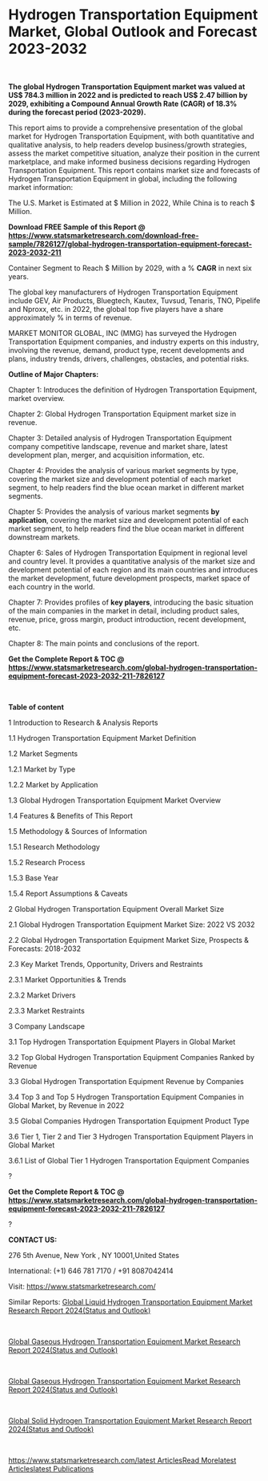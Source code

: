 <h1>Hydrogen Transportation Equipment Market, Global Outlook and Forecast 2023-2032</h1><br/><p><strong>The global Hydrogen Transportation Equipment market was valued at US$ 784.3 million in 2022 and is predicted to reach US$ 2.47 billion by 2029, exhibiting a Compound Annual Growth Rate (<strong>CAGR</strong>) of 18.3% during the forecast period (2023-2029).</strong></p>
 
 
 
 <p>This report aims to provide a comprehensive presentation of the global market for Hydrogen Transportation Equipment, with both quantitative and qualitative analysis, to help readers develop business/growth strategies, assess the market competitive situation, analyze their position in the current marketplace, and make informed business decisions regarding Hydrogen Transportation Equipment. This report contains market size and forecasts of Hydrogen Transportation Equipment in global, including the following market information:</p>
 
 
 
 <p>The U.S. Market is Estimated at $ Million in 2022, While China is to reach $ Million.</p>
 
 
 
 <p><strong>Download FREE Sample of this Report @ <a href="https://www.statsmarketresearch.com/download-free-sample/7826127/global-hydrogen-transportation-equipment-forecast-2023-2032-211">https://www.statsmarketresearch.com/download-free-sample/7826127/global-hydrogen-transportation-equipment-forecast-2023-2032-211</a></strong></p>
 
 
 
 <p>Container Segment to Reach $ Million by 2029, with a % <strong>CAGR</strong> in next six years.</p>
 
 
 
 <p>The global key manufacturers of Hydrogen Transportation Equipment include GEV, Air Products, Bluegtech, Kautex, Tuvsud, Tenaris, TNO, Pipelife and Nproxx, etc. in 2022, the global top five players have a share approximately % in terms of revenue.</p>
 
 
 
 <p>MARKET MONITOR GLOBAL, INC (MMG) has surveyed the Hydrogen Transportation Equipment companies, and industry experts on this industry, involving the revenue, demand, product type, recent developments and plans, industry trends, drivers, challenges, obstacles, and potential risks.</p>
 
 
 
 <p><strong>Outline of Major Chapters:</strong></p>
 
 
 
 <p>Chapter 1: Introduces the definition of Hydrogen Transportation Equipment, market overview.</p>
 
 
 
 <p>Chapter 2: Global Hydrogen Transportation Equipment market size in revenue.</p>
 
 
 
 <p>Chapter 3: Detailed analysis of Hydrogen Transportation Equipment company competitive landscape, revenue and market share, latest development plan, merger, and acquisition information, etc.</p>
 
 
 
 <p>Chapter 4: Provides the analysis of various market segments by type, covering the market size and development potential of each market segment, to help readers find the blue ocean market in different market segments.</p>
 
 
 
 <p>Chapter 5: Provides the analysis of various market segments <strong>by application</strong>, covering the market size and development potential of each market segment, to help readers find the blue ocean market in different downstream markets.</p>
 
 
 
 <p>Chapter 6: Sales of Hydrogen Transportation Equipment in regional level and country level. It provides a quantitative analysis of the market size and development potential of each region and its main countries and introduces the market development, future development prospects, market space of each country in the world.</p>
 
 
 
 <p>Chapter 7: Provides profiles of <strong>key players</strong>, introducing the basic situation of the main companies in the market in detail, including product sales, revenue, price, gross margin, product introduction, recent development, etc.</p>
 
 
 
 <p>Chapter 8: The main points and conclusions of the report.</p>
 
 
 
 <div><b>Get the Complete Report & TOC @ <a href="https://www.statsmarketresearch.com/global-hydrogen-transportation-equipment-forecast-2023-2032-211-7826127">https://www.statsmarketresearch.com/global-hydrogen-transportation-equipment-forecast-2023-2032-211-7826127</a></b></div>
 
 
 
 <p><br />
 
 <b>Table of content</b></p>
 
 
 
 <p>1 Introduction to Research & Analysis Reports<br />
 
 1.1 Hydrogen Transportation Equipment Market Definition<br />
 
 1.2 Market Segments<br />
 
 1.2.1 Market by Type<br />
 
 1.2.2 Market by Application<br />
 
 1.3 Global Hydrogen Transportation Equipment Market Overview<br />
 
 1.4 Features & Benefits of This Report<br />
 
 1.5 Methodology & Sources of Information<br />
 
 1.5.1 Research Methodology<br />
 
 1.5.2 Research Process<br />
 
 1.5.3 Base Year<br />
 
 1.5.4 Report Assumptions & Caveats<br />
 
 2 Global Hydrogen Transportation Equipment Overall Market Size<br />
 
 2.1 Global Hydrogen Transportation Equipment Market Size: 2022 VS 2032<br />
 
 2.2 Global Hydrogen Transportation Equipment Market Size, Prospects & Forecasts: 2018-2032<br />
 
 2.3 Key Market Trends, Opportunity, Drivers and Restraints<br />
 
 2.3.1 Market Opportunities & Trends<br />
 
 2.3.2 Market Drivers<br />
 
 2.3.3 Market Restraints<br />
 
 3 Company Landscape<br />
 
 3.1 Top Hydrogen Transportation Equipment Players in Global Market<br />
 
 3.2 Top Global Hydrogen Transportation Equipment Companies Ranked by Revenue<br />
 
 3.3 Global Hydrogen Transportation Equipment Revenue by Companies<br />
 
 3.4 Top 3 and Top 5 Hydrogen Transportation Equipment Companies in Global Market, by Revenue in 2022<br />
 
 3.5 Global Companies Hydrogen Transportation Equipment Product Type<br />
 
 3.6 Tier 1, Tier 2 and Tier 3 Hydrogen Transportation Equipment Players in Global Market<br />
 
 3.6.1 List of Global Tier 1 Hydrogen Transportation Equipment Companies<br />
 
 ? </p>
 
 
 
 <div><b>Get the Complete Report & TOC @ <a href="https://www.statsmarketresearch.com/global-hydrogen-transportation-equipment-forecast-2023-2032-211-7826127">https://www.statsmarketresearch.com/global-hydrogen-transportation-equipment-forecast-2023-2032-211-7826127</a></b></div>
 
 
 
 <p>? </p>
 
 
 
 <p><b>CONTACT US:</b><br />
 
 276 5th Avenue, New York , NY 10001,United States<br />
 
 International: (+1) 646 781 7170 / +91 8087042414<br />
 
 Visit: <a href="https://www.statsmarketresearch.com/">https://www.statsmarketresearch.com/</a><br />
 
 Similar Reports: <a href="https://www.statsmarketresearch.com/global-hydrogen-transportation-equipment-forecast-2023-2032-211-7826127">Global Liquid Hydrogen Transportation Equipment Market Research Report 2024(Status and Outlook)</a><br />
 
 <br />
 
 <a href="https://www.statsmarketresearch.com/global-hydrogen-transportation-equipment-forecast-2023-2032-211-7826127">Global Gaseous Hydrogen Transportation Equipment Market Research Report 2024(Status and Outlook)</a><br />
 
 <br />
 
 <a href="https://www.statsmarketresearch.com/global-hydrogen-transportation-equipment-forecast-2023-2032-211-7826127">Global Gaseous Hydrogen Transportation Equipment Market Research Report 2024(Status and Outlook)</a><br />
 
 <br />
 
 <a href="https://www.statsmarketresearch.com/global-hydrogen-transportation-equipment-forecast-2023-2032-211-7826127">Global Solid Hydrogen Transportation Equipment Market Research Report 2024(Status and Outlook)</a><br />
 
 <br />
 
 <a href="https://gyeongbokgung.com">https://www.statsmarketresearch.com/</a><a href="https://hallyeomaritime.com">latest Articles</a><a href="https://jingwansa.com">Read More</a><a href="https://nguoiviet.jp/">latest Articles</a><a href="https://www.intelmarketresearch.com/">latest Publications</a></p>